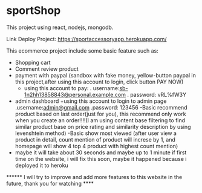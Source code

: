 # sportShop
This project using react, nodejs, mongodb.

Link Deploy Project:  https://sportaccessoryapp.herokuapp.com/

This ecommerce project include some basic feature such as:
- Shopping cart
- Comment review product
- payment with paypal (sandbox with fake money, yellow-button paypal in this project,after using this account to login, click button PAY NOW)
  + using this account to pay:
   . username:sb-1n2hh13858843@personal.example.com
   . password: vRL%fW3Y
- admin dashboard
  +using this account to login to admin page
    .username:admin@gmail.com
    .password: 123456
-Basic recommend product based on last order(just for you), this recommend only work when you create an order!!!!(I am using content base filtering to find similar product base on price rating and similarity description by using levenshtein method)
-Basic show most viewed (after user view a product in detail, count mention of product will increse by 1, and homepage will show 4 top 4 product with highest count mention)
- maybe it will take about 30 seconds and maybe up to 1 minute if first time on the website, i will fix this soon, maybe it happened because i deployed it to heroku

****** I will try to improve and add more features to this website in the future, thank you for watching  ****

